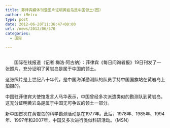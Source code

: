 ```yaml
---
title: 菲律宾媒体刊登图片证明黄岩岛是中国领土(图)
author: iMetro
type: post
date: 2012-06-20T11:36:47+00:00
url: /news/2012/06/570
categories:
  - 国际

---
```

<p align="center">
  <img src="http://himg2.huanqiu.com/attachment2010/2012/0620/20120620110257576.jpg" alt="" />
</p>

　　国际在线报道（记者 梅洛·阿古纳）：菲律宾《每日问询者报》19日刊发了一张照片，充分证明了黄岩岛是属于中国的领土。

这张照片是上世纪八十年代，是中国海洋勘测队的队员手持中国国旗站在黄岩岛上拍摄的。

中国驻菲律宾大使馆发言人马华表示，中国曾经多次派遣类似的勘测队到黄岩岛。这充分证明黄岩岛是属于中国无可争议的领土一部分。

新中国首次在黄岩岛的科学勘测活动是在1977年。此后，1978年、1985年、1994年、1997年和2007年，中国又多次进行类似科研活动。（MSN）